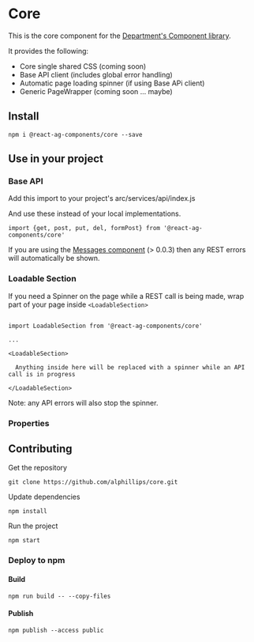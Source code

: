 # Core

This is the core component for the [Department's Component library](https://www.npmjs.com/org/react-ag-components/).

It provides the following:

- Core single shared CSS (coming soon)
- Base API client (includes global error handling)
- Automatic page loading spinner (if using Base APi client)
- Generic PageWrapper (coming soon ... maybe)


## Install
```
npm i @react-ag-components/core --save
```
## Use in your project

### Base API

Add this import to your project's arc/services/api/index.js

And use these instead of your local implementations.
```
import {get, post, put, del, formPost} from '@react-ag-components/core'
```

If you are using the [Messages component](https://www.npmjs.com/package/@react-ag-components/messages) (> 0.0.3) then any REST errors will automatically be shown.

### Loadable Section
If you need a Spinner on the page while a REST call is being made, wrap part of your page inside `<LoadableSection>`
```

import LoadableSection from '@react-ag-components/core'

...

<LoadableSection>

  Anything inside here will be replaced with a spinner while an API call is in progress

</LoadableSection>

```

Note: any API errors will also stop the spinner.

### Properties


## Contributing

Get the repository
```
git clone https://github.com/alphillips/core.git
```

Update dependencies
```
npm install
```

Run the project
```
npm start
```

### Deploy to npm
#### Build
`npm run build -- --copy-files`

#### Publish
`npm publish --access public`
